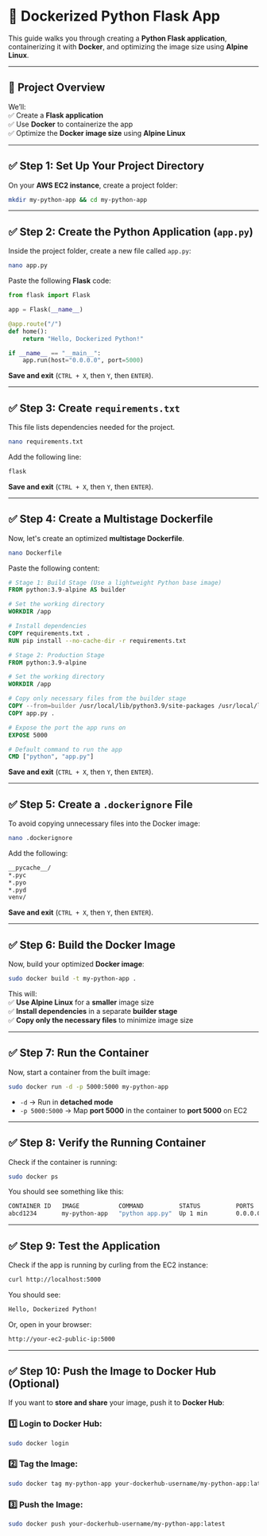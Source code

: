 

# 🚀 Dockerized Python Flask App  

This guide walks you through creating a **Python Flask application**, containerizing it with **Docker**, and optimizing the image size using **Alpine Linux**.  

---

## 🔹 Project Overview  
We’ll:  
✅ Create a **Flask application**  
✅ Use **Docker** to containerize the app  
✅ Optimize the **Docker image size** using **Alpine Linux**  

---

## ✅ Step 1: Set Up Your Project Directory  
On your **AWS EC2 instance**, create a project folder:  

```sh
mkdir my-python-app && cd my-python-app
```

---

## ✅ Step 2: Create the Python Application (`app.py`)  
Inside the project folder, create a new file called `app.py`:  

```sh
nano app.py
```

Paste the following **Flask** code:  

```python
from flask import Flask

app = Flask(__name__)

@app.route("/")
def home():
    return "Hello, Dockerized Python!"

if __name__ == "__main__":
    app.run(host="0.0.0.0", port=5000)
```

**Save and exit** (`CTRL + X`, then `Y`, then `ENTER`).  

---

## ✅ Step 3: Create `requirements.txt`  
This file lists dependencies needed for the project.  

```sh
nano requirements.txt
```

Add the following line:  

```txt
flask
```

**Save and exit** (`CTRL + X`, then `Y`, then `ENTER`).  

---

## ✅ Step 4: Create a **Multistage Dockerfile**  
Now, let's create an optimized **multistage Dockerfile**.  

```sh
nano Dockerfile
```

Paste the following content:  

```dockerfile
# Stage 1: Build Stage (Use a lightweight Python base image)
FROM python:3.9-alpine AS builder

# Set the working directory
WORKDIR /app

# Install dependencies
COPY requirements.txt .
RUN pip install --no-cache-dir -r requirements.txt

# Stage 2: Production Stage
FROM python:3.9-alpine

# Set the working directory
WORKDIR /app

# Copy only necessary files from the builder stage
COPY --from=builder /usr/local/lib/python3.9/site-packages /usr/local/lib/python3.9/site-packages
COPY app.py .

# Expose the port the app runs on
EXPOSE 5000

# Default command to run the app
CMD ["python", "app.py"]
```

**Save and exit** (`CTRL + X`, then `Y`, then `ENTER`).  

---

## ✅ Step 5: Create a `.dockerignore` File  
To avoid copying unnecessary files into the Docker image:  

```sh
nano .dockerignore
```

Add the following:  

```txt
__pycache__/
*.pyc
*.pyo
*.pyd
venv/
```

**Save and exit** (`CTRL + X`, then `Y`, then `ENTER`).  

---

## ✅ Step 6: Build the Docker Image  
Now, build your optimized **Docker image**:  

```sh
sudo docker build -t my-python-app .
```

This will:  
✅ **Use Alpine Linux** for a **smaller** image size  
✅ **Install dependencies** in a separate **builder stage**  
✅ **Copy only the necessary files** to minimize image size  

---

## ✅ Step 7: Run the Container  
Now, start a container from the built image:  

```sh
sudo docker run -d -p 5000:5000 my-python-app
```

- `-d` → Run in **detached mode**  
- `-p 5000:5000` → Map **port 5000** in the container to **port 5000** on EC2  

---

## ✅ Step 8: Verify the Running Container  
Check if the container is running:  

```sh
sudo docker ps
```

You should see something like this:  

```sh
CONTAINER ID   IMAGE           COMMAND          STATUS          PORTS                    NAMES
abcd1234       my-python-app   "python app.py"  Up 1 min        0.0.0.0:5000->5000/tcp   my-python-container
```

---

## ✅ Step 9: Test the Application  
Check if the app is running by curling from the EC2 instance:  

```sh
curl http://localhost:5000
```

You should see:  

```sh
Hello, Dockerized Python!
```

Or, open in your browser:  

```sh
http://your-ec2-public-ip:5000
```

---

## ✅ Step 10: Push the Image to Docker Hub (Optional)  
If you want to **store and share** your image, push it to **Docker Hub**:  

### 1️⃣ Login to Docker Hub:  
```sh
sudo docker login
```

### 2️⃣ Tag the Image:  
```sh
sudo docker tag my-python-app your-dockerhub-username/my-python-app:latest
```

### 3️⃣ Push the Image:  
```sh
sudo docker push your-dockerhub-username/my-python-app:latest
```

